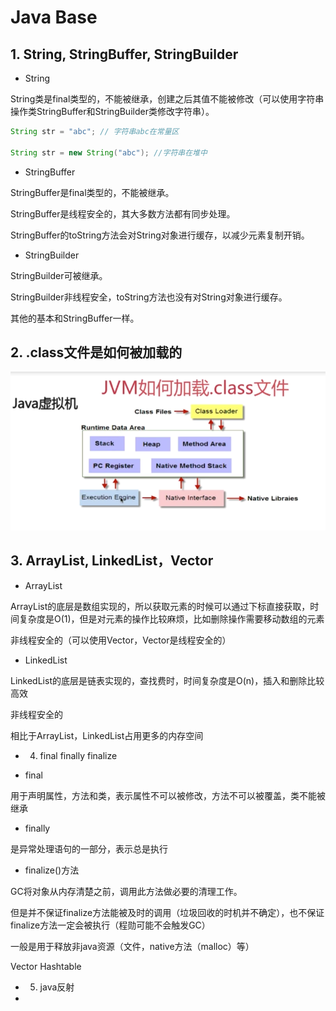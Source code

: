 # Java Base

## 1. String, StringBuffer, StringBuilder

* String

String类是final类型的，不能被继承，创建之后其值不能被修改（可以使用字符串操作类StringBuffer和StringBuilder类修改字符串）。

```java
String str = "abc"; // 字符串abc在常量区

String str = new String("abc"); //字符串在堆中
```

* StringBuffer

StringBuffer是final类型的，不能被继承。

StringBuffer是线程安全的，其大多数方法都有同步处理。

StringBuffer的toString方法会对String对象进行缓存，以减少元素复制开销。


* StringBuilder

StringBuilder可被继承。

StringBuilder非线程安全，toString方法也没有对String对象进行缓存。

其他的基本和StringBuffer一样。


## 2. .class文件是如何被加载的

![](../../assets/images/Android/Java/java_class_loader.png)


## 3. ArrayList, LinkedList，Vector

* ArrayList

ArrayList的底层是数组实现的，所以获取元素的时候可以通过下标直接获取，时间复杂度是O(1)，但是对元素的操作比较麻烦，比如删除操作需要移动数组的元素

非线程安全的（可以使用Vector，Vector是线程安全的）


* LinkedList

LinkedList的底层是链表实现的，查找费时，时间复杂度是O(n)，插入和删除比较高效

非线程安全的

相比于ArrayList，LinkedList占用更多的内存空间


* 4. final finally finalize

* final

用于声明属性，方法和类，表示属性不可以被修改，方法不可以被覆盖，类不能被继承

* finally

是异常处理语句的一部分，表示总是执行

* finalize()方法

GC将对象从内存清楚之前，调用此方法做必要的清理工作。

但是并不保证finalize方法能被及时的调用（垃圾回收的时机并不确定），也不保证finalize方法一定会被执行（程勋可能不会触发GC）

一般是用于释放非java资源（文件，native方法（malloc）等）


Vector Hashtable


* 5. java反射



*
